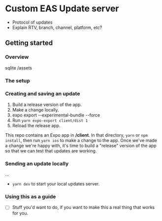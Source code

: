 # Custom EAS Update server

- Protocol of updates
- Explain RTV, branch, channel, platform, etc?

## Getting started

### Overview

sqlite
/assets

### The setup

### Creating and saving an update

1. Build a release version of the app.
2. Make a change locally.
3. expo export --experimental-bundle --force
4. Run `yarn expo-export client/dist 1`
5. Reload the release app.

This repo contains an Expo app in **/client**. In that directory, `yarn` or `npm install`, then run `yarn ios` to make a change to the app. Once we've made a change we're happy with, it's time to build a "release" version of the app so that we can test that updates are working.

### Sending an update locally

...

- `yarn dev` to start your local updates server.

### Using this as a guide

- [ ] Stuff you'd want to do, if you want to make this a real thing that works for you.
